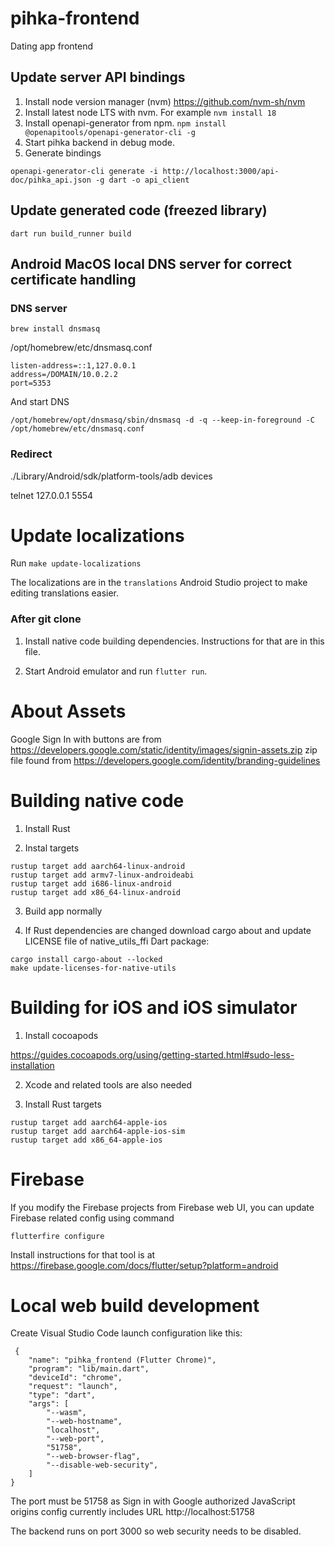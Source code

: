 # pihka-frontend
Dating app frontend


## Update server API bindings

1. Install node version manager (nvm) <https://github.com/nvm-sh/nvm>
2. Install latest node LTS with nvm. For example `nvm install 18`
3. Install openapi-generator from npm. `npm install @openapitools/openapi-generator-cli -g`
4. Start pihka backend in debug mode.
5. Generate bindings
```
openapi-generator-cli generate -i http://localhost:3000/api-doc/pihka_api.json -g dart -o api_client
```

## Update generated code (freezed library)

```
dart run build_runner build
```


## Android MacOS local DNS server for correct certificate handling

### DNS server
```
brew install dnsmasq
```

/opt/homebrew/etc/dnsmasq.conf
```
listen-address=::1,127.0.0.1
address=/DOMAIN/10.0.2.2
port=5353
```

And start DNS

```
/opt/homebrew/opt/dnsmasq/sbin/dnsmasq -d -q --keep-in-foreground -C /opt/homebrew/etc/dnsmasq.conf
```

### Redirect

./Library/Android/sdk/platform-tools/adb devices

telnet 127.0.0.1 5554


# Update localizations

Run `make update-localizations`

The localizations are in the `translations` Android Studio project to make
editing translations easier.

### After git clone

1. Install native code building dependencies. Instructions for that are in
this file.

2. Start Android emulator and run `flutter run`.

# About Assets

Google Sign In with buttons are from
<https://developers.google.com/static/identity/images/signin-assets.zip>
zip file found from <https://developers.google.com/identity/branding-guidelines>

# Building native code

1. Install Rust

2. Instal targets

```
rustup target add aarch64-linux-android
rustup target add armv7-linux-androideabi
rustup target add i686-linux-android
rustup target add x86_64-linux-android
```

3. Build app normally

4. If Rust dependencies are changed download cargo about and update
LICENSE file of native_utils_ffi Dart package:

```
cargo install cargo-about --locked
make update-licenses-for-native-utils
```

# Building for iOS and iOS simulator

1. Install cocoapods

<https://guides.cocoapods.org/using/getting-started.html#sudo-less-installation>

2. Xcode and related tools are also needed

3. Install Rust targets

```
rustup target add aarch64-apple-ios
rustup target add aarch64-apple-ios-sim
rustup target add x86_64-apple-ios
```

# Firebase

If you modify the Firebase projects from Firebase web UI, you
can update Firebase related config using command
```
flutterfire configure
```

Install instructions for that tool is at
<https://firebase.google.com/docs/flutter/setup?platform=android>

# Local web build development

Create Visual Studio Code launch configuration like this:

```
 {
    "name": "pihka_frontend (Flutter Chrome)",
    "program": "lib/main.dart",
    "deviceId": "chrome",
    "request": "launch",
    "type": "dart",
    "args": [
        "--wasm",
        "--web-hostname",
        "localhost",
        "--web-port",
        "51758",
        "--web-browser-flag",
        "--disable-web-security",
    ]
}
```

The port must be 51758 as Sign in with Google
authorized JavaScript origins config currently includes URL
http://localhost:51758

The backend runs on port 3000 so web security needs to be
disabled.

